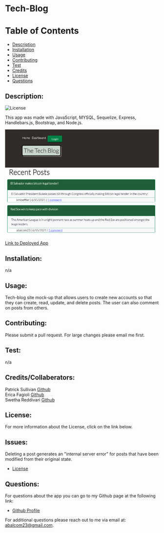 # Tech-Blog

# Table of Contents

- [Description](#description)
- [Installation](#installation)
- [Usage](#usage)
- [Contributing](#contributing)
- [Test](#test)
- [Credits](#credits)
- [License](#license)
- [Questions](#questions)

## Description:
![License](https://img.shields.io/badge/License-ISC-blue.svg "License Badge")

This app was made with JavaScript, MYSQL, Sequelize, Express, Handlebars.js, Bootstrap, and Node.js.

![Tech-Blog-Image](public/img/techblog.png)

[Link to Deployed App](https://glacial-badlands-18828.herokuapp.com/login)

## Installation:
n/a

## Usage:
Tech-blog site mock-up that allows users to create new accounts so that they can create, read, update, and delete posts. The user can also comment on posts from others.

## Contributing:
Please submit a pull request.  For large changes please email me first.

## Test: 
n/a

## Credits/Collaberators:
Patrick Sullivan [Github](https://github.com/shabobble/ecommerce-backend)  
Erica Fagioli [Github](https://github.com/efagioli01/Object-Relational-Mapping-E-Commerce-Back-End)  
Swetha Reddivari [Github](https://github.com/swethareddyl/E-Commerce_Backend)  

## License:
For more information about the License, click on the link below.

## Issues:
Deleting a post generates an "internal server error" for posts that have been modified from their original state.

- [License](https://opensource.org/licenses/ISC)

##  Questions:
For questions about the app you can go to my 
Github page at the following link:

- [Github Profile](https://github.com/abalcs)

For additional questions please reach out to me via email at: abalcom23@gmail.com.
